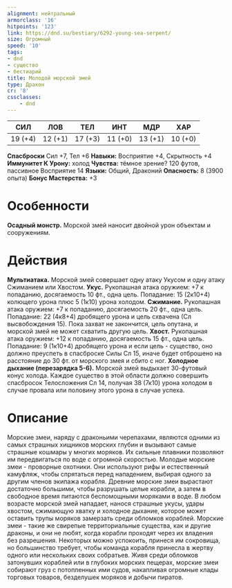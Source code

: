 ```yaml
---
alignment: нейтральный
armorclass: '16'
hitpoints: '123'
link: https://dnd.su/bestiary/6292-young-sea-serpent/
size: Огромный
speed: '10'
tags:
- dnd
- существо
- бестиарий
title: Молодой морской змей
type: Дракон
cr: '8'
cssclasses:
    - dnd
---
```



| СИЛ | ЛОВ | ТЕЛ | ИНТ | МДР | ХАР |
|---|---|---|---|---|---|
| 19 (+4) | 12 (+1) | 17 (+3) | 11 (+0) | 13 (+1) | 10 (+0) |
**Спасброски** Сил +7, Тел +6
**Навыки:** Восприятие +4, Скрытность +4
**Иммунитет К Урону:** холод
**Чувства:** тёмное зрение? 120 футов, пассивное Восприятие 14
**Языки:** Общий, Драконий
**Опасность:** 8 (3900 опыта)
**Бонус Мастерства:** +3


# Особенности
**Осадный монстр.** Морской змей наносит двойной урон объектам и сооружениям.


# Действия
**Мультиатака.** Морской змей совершает одну атаку Укусом и одну атаку Сжиманием или Хвостом.
**Укус.** Рукопашная атака оружием: +7 к попаданию, досягаемость 10 фт., одна цель. Попадание: 15 (2к10+4) колющего урона плюс 5 (1к10) урона холодом.
**Сжимание.** Рукопашная атака оружием: +7 к попаданию, досягаемость 20 фт., одна цель. Попадание: 22 (4к8+4) дробящего урона и цель схвачена (Сл высвобождения 15). Пока захват не закончится, цель опутана, и морской змей не может схватить другую цель.
**Хвост.** Рукопашная атака оружием: +12 к попаданию, досягаемость 15 фт., одна цель. Попадание: 9 (1к10+4) дробящего урона и если цель - существо, оно должно преуспеть в спасброске Силы Сл 15, иначе будет отброшено на расстояние до 30 фт. от морского змея и сбито с ног.
**Холодное дыхание (перезарядка 5-6).** Морской змей выдыхает 30-футовый конус холода. Каждое существо в этой области должно совершить спасбросок Телосложения Сл 14, получая 38 (7к10) урона холодом в случае провала или половину этого урона в случае успеха.


# Описание
Морские змеи, наряду с драконьими черепахами, являются одними из самых страшных хищников морских глубин и вызывают самые страшные кошмары у многих моряков. Их сильные плавники позволяют им передвигаться по воде с огромной скоростью. Молодые морские змеи - проворные охотники. Они используют рифы и естественный камуфляж, чтобы спрятаться перед нападением, выбирая одного за другим членов экипажа корабля. Древние морские змеи вырастают достаточно большими, чтобы разрушать целые корабли, а затем в свободное время питаются беспомощными моряками в воде. В любом возрасте морской змей нападает, нанося страшные укусы, удары хвостом, сжимающую хватку и холодное дыхание, которое может оставить трупы моряков замерзать среди обломков кораблей. Морские змеи - такие же свирепые территориальные существа, как и другие драконы, и они не любят, когда корабли проходят через их владения без разрешения. Некоторых можно успокоить, принеся им сокровища, но большинство требует, чтобы команда корабля принесла в жертву одного или нескольких своих собратьев. Живя среди обломков затонувших кораблей или в глубоких морских пещерах, морские змеи собирают груз с потопленных ими судов, накапливая огромные клады торговых товаров, безделушек моряков и добычи пиратов.